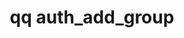 ---
category: auth
command: auth_add_group
keywords: qq, qq_cli, auth_add_group
optional_options:
- alternate: []
  help: New group's name (windows style)
  name: --name
  required: true
- alternate: []
  help: Optional NFS gid
  name: --gid
  required: false
permalink: /qq-cli-command-guide/auth/auth_add_group.html
positional_options: []
sidebar: qq_cli_command_reference_sidebar
summary: This section explains how to use the <code>qq auth_add_group</code> command.
synopsis: Add a new group
title: qq auth_add_group
usage: qq auth_add_group [-h] --name NAME [--gid GID]
zendesk_source: qq CLI Command Guide

---